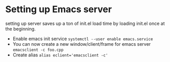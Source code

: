 # Setting up Emacs server
setting up server saves up a ton of init.el load time by loading init.el once at the beginning.
* Enable emacs init service
  ```systemctl --user enable emacs.service```
* You can now create a new window/client/frame for emacs server
  ```emacsclient -c foo.cpp```
* Create alias
  ```alias eclient='emacsclient -c'```
